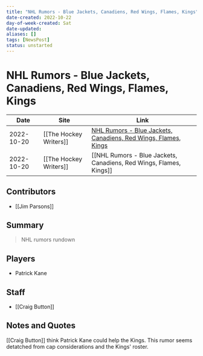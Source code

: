 ```yaml
---
title: "NHL Rumors - Blue Jackets, Canadiens, Red Wings, Flames, Kings"
date-created: 2022-10-22
day-of-week-created: Sat
date-updated: 
aliases: []
tags: [NewsPost]
status: unstarted
---
```


# NHL Rumors - Blue Jackets, Canadiens, Red Wings, Flames, Kings

| Date       | Site                   | Link                                                                                                                                                                                  |
| ---------- | ---------------------- | ------------------------------------------------------------------------------------------------------------------------------------------------------------------------------------- |
| 2022-10-20 | [[The Hockey Writers]] | [NHL Rumors - Blue Jackets, Canadiens, Red Wings, Flames, Kings](https://thehockeywriters.com/nhl-rumors-october-20-2022/#:~:text=Patrick%20Kane%20Linked%20to%20Three%20New%20Teams) |
| 2022-10-20 | [[The Hockey Writers]] | [[NHL Rumors - Blue Jackets, Canadiens, Red Wings, Flames, Kings]]                                                                                                                    |

## Contributors
- [[Jim Parsons]]


## Summary
> NHL rumors rundown


## Players
- Patrick Kane


## Staff
- [[Craig Button]]


## Notes and Quotes
[[Craig Button]] think Patrick Kane could help the Kings. This rumor seems detatched from cap considerations and the Kings' roster.

